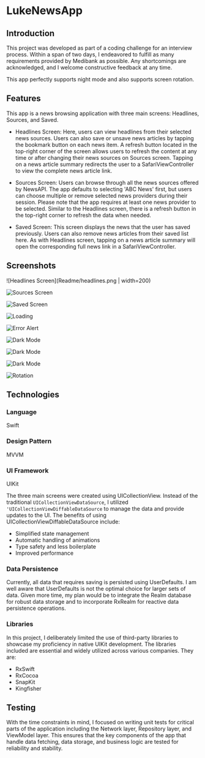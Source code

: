 # LukeNewsApp

## Introduction

This project was developed as part of a coding challenge for an interview process. Within a span of two days, I endeavored to fulfill as many requirements provided by Medibank as possible. Any shortcomings are acknowledged, and I welcome constructive feedback at any time.

This app perfectly supports night mode and also supports screen rotation.

## Features

This app is a news browsing application with three main screens: Headlines, Sources, and Saved.

- Headlines Screen: 
Here, users can view headlines from their selected news sources. Users can also save or unsave news articles by tapping the bookmark button on each news item. A refresh button located in the top-right corner of the screen allows users to refresh the content at any time or after changing their news sources on Sources screen. Tapping on a news article summary redirects the user to a SafariViewController to view the complete news article link.

- Sources Screen: 
Users can browse through all the news sources offered by NewsAPI. The app defaults to selecting 'ABC News' first, but users can choose multiple or remove selected news providers during their session. Please note that the app requires at least one news provider to be selected. Similar to the Headlines screen, there is a refresh button in the top-right corner to refresh the data when needed.

- Saved Screen: 
This screen displays the news that the user has saved previously. Users can also remove news articles from their saved list here. As with Headlines screen, tapping on a news article summary will open the corresponding full news link in a SafariViewController.

## Screenshots

![Headlines Screen](Readme/headlines.png | width=200)

![Sources Screen](Readme/sources.png)

![Saved Screen](Readme/saved.png)

![Loading](Readme/loading.png)

![Error Alert](Readme/erroralert.png)

![Dark Mode](Readme/dark1.png)

![Dark Mode](Readme/dark2.png)

![Dark Mode](Readme/dark3.png)

![Rotation](Readme/rotation1.png)

## Technologies

### Language

Swift

### Design Pattern

MVVM

### UI Framework

UIKit

The three main screens were created using UICollectionView. Instead of the traditional `UICollectionViewDataSource`, I utilized `'UICollectionViewDiffableDataSource` to manage the data and provide updates to the UI. The benefits of using UICollectionViewDiffableDataSource include:

- Simplified state management
- Automatic handling of animations
- Type safety and less boilerplate
- Improved performance

### Data Persistence

Currently, all data that requires saving is persisted using UserDefaults. I am well aware that UserDefaults is not the optimal choice for larger sets of data. Given more time, my plan would be to integrate the Realm database for robust data storage and to incorporate RxRealm for reactive data persistence operations.

### Libraries

In this project, I deliberately limited the use of third-party libraries to showcase my proficiency in native UIKit development. The libraries included are essential and widely utilized across various companies. They are:

- RxSwift
- RxCocoa
- SnapKit
- Kingfisher

## Testing

With the time constraints in mind, I focused on writing unit tests for critical parts of the application including the Network layer, Repository layer, and ViewModel layer. This ensures that the key components of the app that handle data fetching, data storage, and business logic are tested for reliability and stability.
